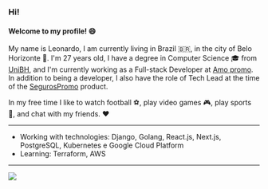 <!-- ###  Hello! 
#### welcome to my profile!  :smile:

My name is Leonardo Marco, i am from Brazil, and I have a degree in Computer  Science from . I am currently at <a href="https://amopromo.com" target="_blank">Amo promo</a> as a Developer using React, Django (python) and Golang. I am passionate about the JavaScript world and everything that this language can provide us.

In my spare time I like to watch football :soccer:, play video games :video_game: and always meet my friends :heart_eyes:

feel free to connect to my  <a href="https://www.linkedin.com/in/leonardomarco/" target="_blank">LinkedIn</a>.

 -->
 
### Hi!
#### Welcome to my profile! :smile:

My name is Leonardo, I am currently living in Brazil 🇧🇷, in the city of Belo Horizonte 🚩. I'm 27 years old, I have a degree in Computer Science 🎓 from <a href="https://www.unibh.br/" target="_blank">UniBH</a>, and I'm currently working as a Full-stack Developer at <a href="https://amopromo.com" target="_blank">Amo promo</a>. In addition to being a developer, I also have the role of Tech Lead at the time of the <a href="https://segurospromo.com.br" target="_blank">SegurosPromo</a> product.

In my free time I like to watch football ⚽, play video games 🎮, play sports 🏅, and chat with my friends. ❤️

<hr />

- Working with technologies:  Django, Golang, React.js, Next.js, PostgreSQL, Kubernetes e Google Cloud Platform
- Learning: Terraform, AWS

<hr />

<a target="_blank" href="https://www.linkedin.com/in/leonardomarco/"> <img src="https://img.shields.io/badge/LinkedIn-0077B5?style=for-the-badge&logo=linkedin&logoColor=white" /> </a>
